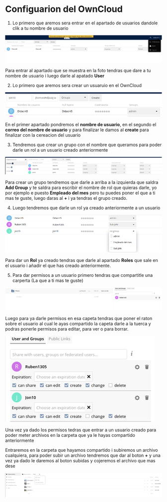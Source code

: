 # Configuarion del OwnCloud

1. Lo primero que aremos sera entrar en el apartado de usuarios dandole clik a tu nombre de usuario

<img src="EntarCreacionUsuario.png" alt="Creacion">

Para entrar al apartado que se muestra en la foto tendras que dare a tu nombre de usuario i luego darle al apatado **User**

2. Lo primero que aremos sera crear un usuaruio en el OwnCloud

<img src="CreacionUsuario.png" alt="Hola">

En el primer apartado pondremos el **nombre de usuario**, en el segundo el **correo del nombre de usuario** y para finalizar le damos al **create** para finalizar con la cereacion del usuario

3. Tendremos que crear un grupo con el nombre que queramos para poder darle un rol a un usuario creado anteriormente

<img src="CreacionDeRol.png" alt="Hola">

Para crear un grupo tendremos que darle a arriba a la izquierda que saldra **Add Group** y te saldra para escribir el nombre de rol que quieras darle, yo por ejemplo e puesto **Empleado del mes** pero tu puedes poner el que a ti mas te guste, luego daras al **+** i ya tendras el grupo creado.

4. Luego tendremos que darle un rol ya creado anteriormente a un usuario

<img src="DarRol.png" alt="Hola">

Para dar un **Rol** ya creado tendras que darle al apartado **Roles** que sale en el usuario i añadir el que has creado anteriormente.

5. Para dar permisos a un usuario primero tendras que compartitle una carperta (La que a ti mas te guste)

<img src="DarPermisos.png" alt="Hola">

Luego para ya darle permisos en esa capeta tendras que poner el raton sobre el usuario al cual le ayas compartido la capeta darle a la tuerca y podras ponerle permisos para editar, para ver o para borrar.

<img src="DarPermisosDefinitivamente.png" alt="Hola">

Una vez ya dado los permisos tedras que entrar a un usuario creado para poder meter archivos en la carpeta que ya le hayas compartido anteriormente 

Entraremos en la carpeta que hayamos compartido i subiremos un archivo cualquiera, para poder subir un archivo tendremos que dar al boton **+** y una vez ya dado le daremos al boton subidas y cojeremos el archivo que mas dese

<img src="Meterarchivo.png" alt="Hola">










































